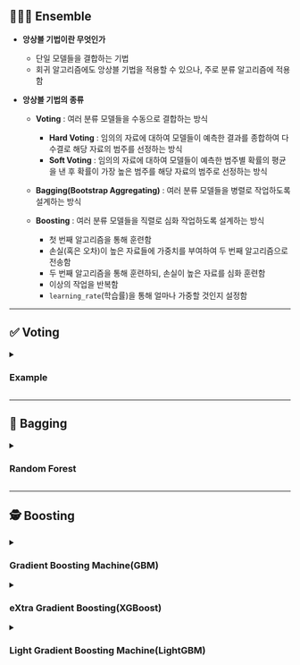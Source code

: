 ## 👨‍👩‍👦 Ensemble

- **앙상블 기법이란 무엇인가**
    - 단일 모델들을 결합하는 기법
    - 회귀 알고리즘에도 앙상블 기법을 적용할 수 있으나, 주로 분류 알고리즘에 적용함

- **앙상블 기법의 종류**
    - **Voting** : 여러 분류 모델들을 수동으로 결합하는 방식
        - **Hard Voting** : 임의의 자료에 대하여 모델들이 예측한 결과를 종합하여 다수결로 해당 자료의 범주를 선정하는 방식
        - **Soft Voting** : 임의의 자료에 대하여 모델들이 예측한 범주별 확률의 평균을 낸 후 확률이 가장 높은 범주를 해당 자료의 범주로 선정하는 방식
    
    - **Bagging(Bootstrap Aggregating)** : 여러 분류 모델들을 병렬로 작업하도록 설계하는 방식
    
    - **Boosting** : 여러 분류 모델들을 직렬로 심화 작업하도록 설계하는 방식
        - 첫 번째 알고리즘을 통해 훈련함
        - 손실(혹은 오차)이 높은 자료들에 가중치를 부여하여 두 번째 알고리즘으로 전송함
        - 두 번째 알고리즘을 통해 훈련하되, 손실이 높은 자료를 심화 훈련함
        - 이상의 작업을 반복함
        - `learning_rate`(학습률)을 통해 얼마나 가중할 것인지 설정함

---

## ✅ Voting

<details><summary><h3>Example</h3></summary>

- **사용 방법**

    ```
    from sklearn.tree import DecisionTreeClassifier
    from sklearn.neighbors import KNeighborsClassifier
    from sklearn.linear_model import LogisticRegression
    from sklearn.ensemble import VotingClassifier
    from sklearn.metrics import accuracy_score

    # 결정 트리 알고리즘 인스턴스 생성
    dt_clf = DecisionTreeClassifier()

    # 최근접 이웃 알고리즘 인스턴스 생성
    knn_clf = KNeighborsClassifier()

    # 로지스틱 회귀 알고리즘 인스턴스 생성
    lg_clf = LogisticRegression()

    # soft voting을 통해 세 인스턴스를 결합하여 앙상블 알고리즘 인스턴스 생성
    voting_clf = VotingClassifier(
        estimators = [('DT', dt_clf), ('KNN', knn_clf), ('LG', lg_clf)],
        voting = 'soft'
        )

    # 훈련용 데이터 세트를 통해 인스턴스를 훈련시켜서 모델 설계
    voting_clf.fit(X_train, y_train)

    # 평가용 데이터 세트를 통해 예측
    y_predict = voting_clf.predict(X_test)

    # 대표적인 성능 평가 지표인 결정계수를 통해 성능 평가
    score = accuracy_score(y_test, y_predict)
    print(score)
    ```

- **주요 하이퍼파라미터**
    - `estimators` : 동원할 알고리즘 인스턴스 리스트
    
    - `voting = hard` : 설계 방식
        - `hard` : hard voting
        - `soft` : soft voting

</details>

---

## 🤝 Bagging

<details><summary><h3>Random Forest</h3></summary>

- **정의**

- **사용 방법**

    ```

    ```

- **주요 하이퍼파라미터**

</details>

---

## 🕵️ Boosting

<details><summary><h3>Gradient Boosting Machine(GBM)</h3></summary>

- **정의**

- **사용 방법**

    ```
    from sklearn.ensemble import GradientBoostingClassifier
    from sklearn.metrics import accuracy_score
    
    # GBM 알고리즘 인스턴스 생성
    gb_clf = GradientBoostingClassifier()

    # 훈련용 데이터 세트를 통해 인스턴스를 훈련시켜서 모델 설계
    gb_clf.fit(X_train, y_train)
    
    # 평가용 데이터 세트를 통해 예측
    y_predict = gb_clf.predict(X_test)
    
    # 대표적인 성능 평가 지표인 결정계수를 통해 성능 평가
    socre = accuracy_score(y_test, y_predict)
    print(score)
    ```

- **주요 하이퍼파라미터**

</details>

<details><summary><h3>eXtra Gradient Boosting(XGBoost)</h3></summary>

- **정의**
    - 병렬 처리가 불가능하여 속도가 느리고 과적합이 발생할 우려가 있는 GBM 알고리즘을 보완함
    - 내장된 교차검증 절차를 통해 예측 성능이 향상되지 않을 경우 Early Stopping할 수 있음

- **사용 방법**

    ```
    from xgboost import XGBClassifier
    from sklearn.metrics import accuracy_score
    
    # XGB 알고리즘 인스턴스 생성
    xgb_clf = XGBClassifier()
    
    # 교차검증 시 사용할 데이터 세트 구성
    evals = [(X_val, y_val)]

    # 훈련용 데이터 세트를 통해 인스턴스를 훈련시켜서 모델 설계
    # 검증용 데이터 세트를 통해 교차검증
    xgb_clf.fit(
        X_train, y_train,
        eval_set = evals,
        eval_metric = 'logloss'
        )

    # 평가용 데이터 세트를 통해 예측
    y_predict = xgb_clf.predict(X_test)
    
    # 대표적인 성능 평가 지표인 결정계수를 통해 성능 평가
    socre = accuracy_score(y_test, y_predict)
    print(score)
    ```

- **주요 하이퍼파라미터**
    - **인스턴스 생성 시 설정**
        - `random_state = None`
        - `n_estimators = 100` : 동원할 모델의 개수
        - `learning_rate = 0.1` : 학습률
        - `max_depth = -1` : 트리 최대 깊이
        - `num_leaves = 31` : 하나의 트리가 최대로 가질 수 있는 leaf_node의 개수
        - `min_child_samples = 20` : leaf_node가 되기 위해 필요한 최소한의 샘플 개수

    - **훈련 시 설정**
        - `early_stopping_rounds = None` : 학습이 장기화될 경우 조기 종료하기 위한 조건으로서 최대 학습 횟수
        
        - `eval_set` : 성능 교차검증에 사용할 데이터 세트
            - 데이터 세트 분할 시 우선 훈련용과 평가용으로 분할함
            - 이후 훈련용 데이터 세트를 훈련용과 검증용으로 재분할함
        
        - `eval_metric` : 교차검증 시 사용할 평가 지표
            - `logloss` : 이항분류분석 교차검증 시 평가 지표
            - `multi-logloss` : 다항분류분석 교차검증 시 평가 지표

- **다음을 통해 학습된 모델이 계산한 설명변수별 가중치를 시각화할 수 있음**

    ```
    from xgboost import plot_importance
    print(plot_importance(xgb_clf))
    ```

</details>

<details><summary><h3>Light Gradient Boosting Machine(LightGBM)</h3></summary>

- **정의**

- **사용 방법**

    ```
    from lightgbm import LGBMClassifier
    from sklearn.metrics import accuracy_score
    
    # Light GBM 알고리즘 인스턴스 생성
    lgb_clf = LGBMClassifier()
    
    # 교차검증 시 사용할 데이터 세트 구성
    evals = [(X_val, y_val)]

    # 훈련용 데이터 세트를 통해 인스턴스를 훈련시켜서 모델 설계
    # 검증용 데이터 세트를 통해 교차검증
    lgb_clf.fit(
        X_train, y_train,
        eval_set = evals,
        eval_metric = 'logloss'
        )

    # 평가용 데이터 세트를 통해 예측
    y_predict = lgb_clf.predict(X_test)
    
    # 대표적인 성능 평가 지표인 결정계수를 통해 성능 평가
    socre = accuracy_score(y_test, y_predict)
    print(score)
    ``

- **주요 하이퍼파라미터**
    - **인스턴스 생성 시 설정**
        - `random_state = None`
        - `n_estimators = 100` : 동원할 모델의 개수
        - `learning_rate = 0.1` : 학습률
        - `max_depth = -1` : 트리 최대 깊이
        - `num_leaves = 31` : 하나의 트리가 최대로 가질 수 있는 leaf_node의 개수
        - `min_child_samples = 20` : leaf_node가 되기 위해 필요한 최소한의 샘플 개수

    - **훈련 시 설정**
        - `early_stopping_rounds = None` : 학습이 장기화될 경우 조기 종료하기 위한 조건으로서 최대 학습 횟수
        
        - `eval_set` : 성능 교차검증에 사용할 데이터 세트
            - 데이터 세트 분할 시 우선 훈련용과 평가용으로 분할함
            - 이후 훈련용 데이터 세트를 훈련용과 검증용으로 재분할함
        
        - `eval_metric` : 교차검증 시 사용할 평가 지표
            - `logloss` : 이항분류분석 교차검증 시 평가 지표
            - `multi-logloss` : 다항분류분석 교차검증 시 평가 지표

</details>